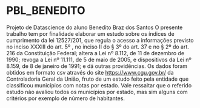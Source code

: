 # PBL_BENEDITO
Projeto de Datascience do aluno Benedito Braz dos Santos 
O presente trabalho tem por finalidade elaborar um estudo sobre os índices de cumprimento da lei 12527/201, que
regula o acesso a informações previsto no inciso XXXIII do art. 5º , no inciso II do § 3º do art. 37 e no § 2º do art. 216 da Constituição Federal; altera a Lei nº 8.112, de 11 de dezembro de 1990; revoga a Lei nº 11.111, de 5 de maio de 2005, e dispositivos da Lei nº 8.159, de 8 de janeiro de 1991; e dá outras providências.
Os dados foram obtidos em formato csv através do site https://www.cgu.gov.br/ da Controladoria Geral da União, fruto de um estudo feito pela entidade que classificou municípios com notas por estado. Vale ressaltar que o referido estudo não avaliou todos os municípios por estado, mas sim alguns com critérios por exemplo de número de habitantes.
